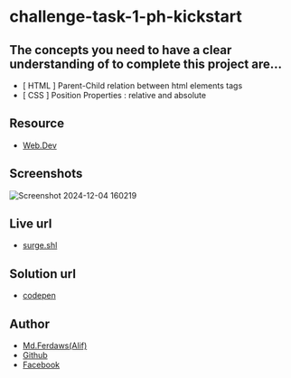 # challenge-task-1-ph-kickstart


## The concepts you need to have a clear understanding of to complete this project are...
- [ HTML ] Parent-Child relation between html elements tags
- [ CSS ] Position Properties : relative and absolute


## Resource
- [ Web.Dev ](https://web.dev/learn/css/layout#positioning)



## Screenshots
 ![Screenshot 2024-12-04 160219](https://github.com/user-attachments/assets/76d88e42-95b9-47e1-a7f1-326d4a854d53)


## Live url
 - [surge.shl](https://active-status-showing-project.surge.sh/)


## Solution url
- [codepen](https://codepen.io/Abir-Khan-the-flexboxer/pen/jENbeoE)

## Author
- [Md.Ferdaws(Alif)](https://github.com/ferdaws-ahmed)
- [Github](https://github.com/ferdaws-ahmed)
- [Facebook](https://www.facebook.com/profile.php?id=61556248924752)
